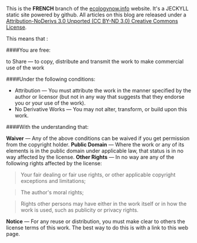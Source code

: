 This is the **FRENCH** branch of the [ecologynow.info](http://ecologynow.info) website. It's a JECKYLL static site powered by github. All articles on this blog are released under a [Attribution-NoDerivs 3.0 Unported (CC BY-ND 3.0) Creative Commons License](http://creativecommons.org/licenses/by-nd/3.0/).

This means that :

####You are free:

to Share — to copy, distribute and transmit the work
to make commercial use of the work

####Under the following conditions:

* Attribution — You must attribute the work in the manner specified by the author or licensor (but not in any way that suggests that they endorse you or your use of the work).
* No Derivative Works — You may not alter, transform, or build upon this work.

####With the understanding that:

**Waiver** — Any of the above conditions can be waived if you get permission from the copyright holder.
**Public Domain** — Where the work or any of its elements is in the public domain under applicable law, that status is in no way affected by the license.
**Other Rights** — In no way are any of the following rights affected by the license:
> Your fair dealing or fair use rights, or other applicable copyright exceptions and limitations;

> The author's moral rights;

> Rights other persons may have either in the work itself or in how the work is used, such as publicity or privacy rights.

**Notice** — For any reuse or distribution, you must make clear to others the license terms of this work. The best way to do this is with a link to this web page.

